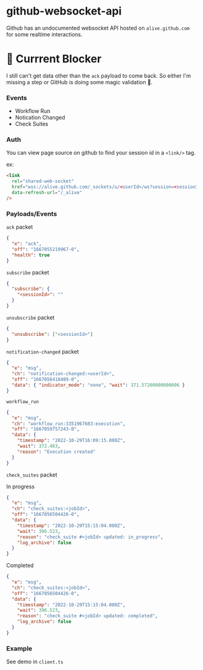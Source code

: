 # github-websocket-api

Github has an undocumented websocket API hosted on `alive.github.com` for some realtime interactions.

# 🛑 Currrent Blocker

I still can't get data other than the `ack` payload to come back. So either I'm missing a step or GitHub is doing some magic validation 🧙.

### Events

- Workflow Run
- Notication Changed
- Check Suites

### Auth

You can view page source on github to find your session id in a `<link/>` tag.

ex:
```html
<link
  rel="shared-web-socket"
  href="wss://alive.github.com/_sockets/u/<userId>/ws?session=<sessionId>"
  data-refresh-url="/_alive"
/>
```

### Payloads/Events

`ack` packet

```json
{
  "e": "ack",
  "off": "1667055219967-0",
  "health": true
}
```

`subscribe` packet

```json
{
  "subscribe": {
    "<sessionId>": ""
  }
}
```

`unsubscribe` packet

```json
{
  "unsubscribe": ["<sessionId>"]
}
```

`notification-changed` packet

```json
{
  "e": "msg",
  "ch": "notification-changed:<userId>",
  "off": "1667056418489-0",
  "data": { "indicator_mode": "none", "wait": 371.57200000000006 }
}
```

`workflow_run`

```json
{
  "e": "msg",
  "ch": "workflow_run:3351967683:execution",
  "off": "1667059757243-0",
  "data": {
    "timestamp": "2022-10-29T16:09:15.000Z",
    "wait": 372.463,
    "reason": "Execution created"
  }
}
```

`check_suites` packet

In progress

```json
{
  "e": "msg",
  "ch": "check_suites:<jobId>",
  "off": "1667056504426-0",
  "data": {
    "timestamp": "2022-10-29T15:15:04.000Z",
    "wait": 396.523,
    "reason": "check_suite #<jobId> updated: in_progress",
    "log_archive": false
  }
}
```

Completed

```json
{
  "e": "msg",
  "ch": "check_suites:<jobId>",
  "off": "1667056504426-0",
  "data": {
    "timestamp": "2022-10-29T15:15:04.000Z",
    "wait": 396.523,
    "reason": "check_suite #<jobId> updated: completed",
    "log_archive": false
  }
}
```

### Example

See demo in `client.ts`
